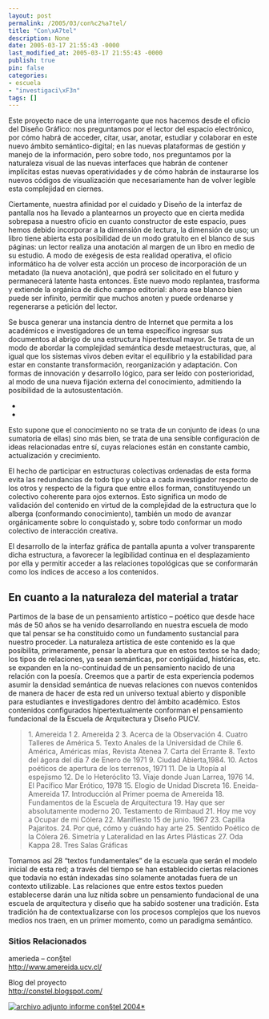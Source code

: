 ```yaml
---
layout: post
permalink: /2005/03/con%c2%a7tel/
title: "Con\xA7tel"
description: None
date: 2005-03-17 21:55:43 -0000
last_modified_at: 2005-03-17 21:55:43 -0000
publish: true
pin: false
categories:
- escuela
- "investigaci\xF3n"
tags: []
---
```

Este proyecto nace de una interrogante que nos hacemos desde el oficio del Diseño Gráfico: nos preguntamos por el lector del espacio electrónico, por cómo habrá de acceder, citar, usar, anotar, estudiar y colaborar en este nuevo ámbito semántico-digital; en las nuevas plataformas de gestión y manejo de la información, pero sobre todo, nos preguntamos por la naturaleza visual de las nuevas interfaces que habrán de contener implícitas estas nuevas operatividades y de cómo habrán de instaurarse los nuevos códigos de visualización que necesariamente han de volver legible esta complejidad en ciernes.

Ciertamente, nuestra afinidad por el cuidado y Diseño de la interfaz de pantalla nos ha llevado a plantearnos un proyecto que en cierta medida sobrepasa a nuestro oficio en cuanto constructor de este espacio, pues hemos debido incorporar a la dimensión de lectura, la dimensión de uso; un libro tiene abierta esta posibilidad de un modo gratuito en el blanco de sus páginas: un lector realiza una anotación al margen de un libro en medio de su estudio. A modo de exégesis de esta realidad operativa, el oficio informático ha de volver esta acción un proceso de incorporación de un metadato (la nueva anotación), que podrá ser solicitado en el futuro y permanecerá latente hasta entonces. Este nuevo modo replantea, trasforma y extiende la orgánica de dicho campo editorial: ahora ese blanco bien puede ser infinito, permitir que muchos anoten y puede ordenarse y regenerarse a petición del lector.

Se busca generar una instancia dentro de Internet que permita a los académicos e investigadores de un tema específico ingresar sus documentos al abrigo de una estructura hipertextual mayor. Se trata de un modo de abordar la complejidad semántica desde metaestructuras, que, al igual que los sistemas vivos deben evitar el equilibrio y la estabilidad para estar en constante transformación, reorganización y adaptación. Con formas de innovación y desarrollo lógico, para ser leído con posterioridad, al modo de una nueva fijación externa del conocimiento, admitiendo la posibilidad de la autosustentación.

*

*

Esto supone que el conocimiento no se trata de un conjunto de ideas (o una sumatoria de ellas) sino más bien, se trata de una sensible configuración de ideas relacionadas entre sí, cuyas relaciones están en constante cambio, actualización y crecimiento.

El hecho de participar en estructuras colectivas ordenadas de esta forma evita las redundancias de todo tipo y ubica a cada investigador respecto de los otros y respecto de la figura que entre ellos forman, constituyendo un colectivo coherente para ojos externos. Esto significa un modo de validación del contenido en virtud de la complejidad de la estructura que lo alberga (conformando conocimiento), también un modo de avanzar orgánicamente sobre lo conquistado y, sobre todo conformar un modo colectivo de interacción creativa.

El desarrollo de la interfaz gráfica de pantalla apunta a volver transparente dicha estructura, a favorecer la legibilidad continua en el desplazamiento por ella y permitir acceder a las relaciones topológicas que se conformarán como los índices de acceso a los contenidos.

## En cuanto a la naturaleza del material a tratar

Partimos de la base de un pensamiento artístico – poético que desde hace más de 50 años se ha venido desarrollando en nuestra escuela de modo que tal pensar se ha constituido como un fundamento sustancial para nuestro proceder. La naturaleza artística de este contenido es la que posibilita, primeramente, pensar la abertura que en estos textos se ha dado; los tipos de relaciones, ya sean semánticas, por contigüidad, históricas, etc. se expanden en la no-continuidad de un pensamiento nacido de una relación con la poesía. Creemos que a partir de esta experiencia podemos asumir la densidad semántica de nuevas relaciones con nuevos contenidos de manera de hacer de esta red un universo textual abierto y disponible para estudiantes e investigadores dentro del ámbito académico. Estos contenidos configurados hipertextualmente conforman el pensamiento fundacional de la Escuela de Arquitectura y Diseño PUCV.

> 1\. Amereida 1 2\. Amereida 2 3\. Acerca de la Observación 4\. Cuatro Talleres de América 5\. Texto Anales de la Universidad de Chile 6\. América, Américas mías, Revista Atenea 7\. Carta del Errante 8\. Texto del ágora del día 7 de Enero de 1971 9\. Ciudad Abierta,1984. 10\. Actos poéticos de apertura de los terrenos, 1971 11\. De la Utopía al espejismo 12\. De lo Heteróclito 13\. Viaje donde Juan Larrea, 1976 14\. El Pacífico Mar Erótico, 1978 15\. Elogio de Unidad Discreta 16\. Eneida-Amereida 17\. Introducción al Primer poema de Amereida 18\. Fundamentos de la Escuela de Arquitectura 19\. Hay que ser absolutamente moderno 20\. Testamento de Rimbaud 21\. Hoy me voy a Ocupar de mi Cólera 22\. Manifiesto 15 de junio. 1967 23\. Capilla Pajaritos. 24\. Por qué, cómo y cuándo hay arte 25\. Sentido Poético de la Cólera 26\. Simetría y Lateralidad en las Artes Plásticas 27\. Oda Kappa 28\. Tres Salas Gráficas

Tomamos así 28 “textos fundamentales” de la escuela que serán el modelo inicial de esta red; a través del tiempo se han establecido ciertas relaciones que todavía no están indexadas sino solamente anotadas fuera de un contexto utilizable. Las relaciones que entre estos textos pueden establecerse darán una luz nítida sobre un pensamiento fundacional de una escuela de arquitectura y diseño que ha sabido sostener una tradición. Esta tradición ha de contextualizarse con los procesos complejos que los nuevos medios nos traen, en un primer momento, como un paradigma semántico.

### Sitios Relacionados

amerieda – con§tel  
<http://www.amereida.ucv.cl/>

Blog del proyecto  
<http://constel.blogspot.com/>

[![archivo adjunto](http://www.arquitecturaucv.cl/imag/bot/download.gif) informe con§tel 2004*](http://www.arquitecturaucv.cl/docs/Constel.pdf)
